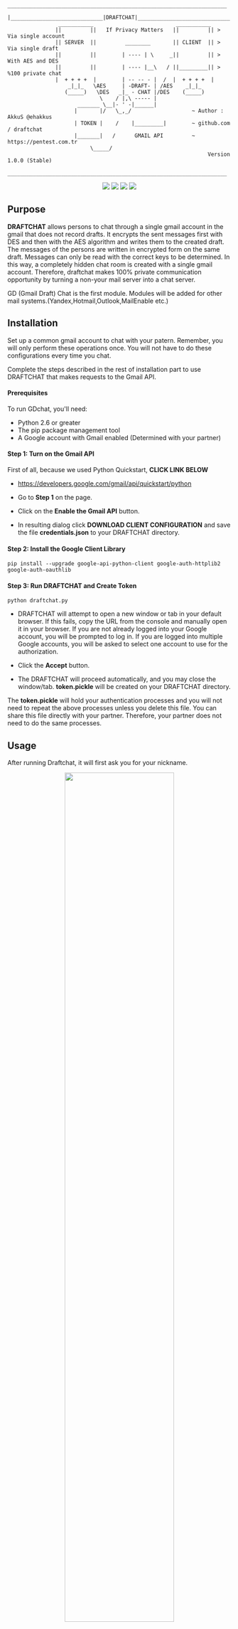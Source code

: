 
```
                _____________________________________________________________________
               |_____________________________|DRAFTCHAT|_____________________________|
                ___________                          ___________
               ||         ||   If Privacy Matters   ||         || > Via single account      
               || SERVER  ||         ________       || CLIENT  || > Via single draft
               ||         ||        | ---- | \     _||         || > With AES and DES 
               ||         ||        | ---- |__\   / ||_________|| > %100 private chat
               |  + + + +  |        | -- -- - |  /  |  + + + +  |
                   _|_|_   \AES     | -DRAFT- | /AES    _|_|_
                  (_____)   \DES   _|_ - CHAT |/DES    (_____)
                             \    / |,\ ----- |
                      _______ \__|- ' -|______|
                     |       |/   \_,_/                   ~ Author : AkkuS @ehakkus
                     | TOKEN |    /    |_________|        ~ github.com / draftchat
                     |_______|   /      GMAIL API         ~ https://pentest.com.tr
                          \_____/
                                                               Version 1.0.0 (Stable)
               _____________________________________________________________________

```

<p align="center">
<img src="https://img.shields.io/badge/Python-2-yellow.svg"></a>
<a href="#"><img src="https://www.pentest.com.tr/images/Blackhat/blackhatUSA2020p.svg"></a>
<a href="#"><img src="https://www.pentest.com.tr/images/Defcon/defcon28p.svg"></a>
<a href="#"><img src="https://www.pentest.com.tr/projects/images/release.svg"></a>
</p>

## Purpose

**DRAFTCHAT** allows persons to chat through a single gmail account in the gmail that does not record drafts.
It encrypts the sent messages first with DES and then with the AES algorithm and writes them to the created draft.
The messages of the persons are written in encrypted form on the same draft. Messages can only be read with the correct keys to be determined.
In this way, a completely hidden chat room is created with a single gmail account.
Therefore, draftchat makes 100% private communication opportunity by turning a non-your mail server into a chat server.

GD (Gmail Draft) Chat is the first module. Modules will be added for other mail systems.(Yandex,Hotmail,Outlook,MailEnable etc.)

## Installation

Set up a common gmail account to chat with your patern.
Remember, you will only perform these operations once. You will not have to do these configurations every time you chat.

Complete the steps described in the rest of installation part to use DRAFTCHAT that makes requests to the Gmail API.

#### Prerequisites

To run GDchat, you'll need: 

+ Python 2.6 or greater
+ The pip package management tool
+ A Google account with Gmail enabled (Determined with your partner)

#### Step 1: Turn on the Gmail API

First of all, because we used Python Quickstart, **CLICK LINK BELOW**
+ https://developers.google.com/gmail/api/quickstart/python

+ Go to **Step 1** on the page.
+ Click on the **Enable the Gmail API** button.
+ In resulting dialog click **DOWNLOAD CLIENT CONFIGURATION** and save the file **credentials.json** to your DRAFTCHAT directory. 

#### Step 2: Install the Google Client Library

```
pip install --upgrade google-api-python-client google-auth-httplib2 google-auth-oauthlib
```

#### Step 3: Run DRAFTCHAT and Create Token

```
python draftchat.py
```

+ DRAFTCHAT will attempt to open a new window or tab in your default browser. If this fails, copy the URL from the console and manually open it in your browser.
  If you are not already logged into your Google account, you will be prompted to log in. If you are logged into multiple Google accounts, you will be asked to select one account to use for the authorization.

+ Click the **Accept** button.

+ The DRAFTCHAT will proceed automatically, and you may close the window/tab. **token.pickle** will be created on your DRAFTCHAT directory.

The **token.pickle** will hold your authentication processes and you will not need to repeat the above processes unless you delete this file.
You can share this file directly with your partner. Therefore, your partner does not need to do the same processes.

## Usage

After running Draftchat, it will first ask you for your nickname. 

<p align="center">
<img src="https://www.pentest.com.tr/projects/images/usage1.png" height="%70" width="70%">
</p>

Once you have determined your nickname, you must determine whether you want to be a **server** or a **client**.
Client-Server relationship logic is very simple. If you want to be a server, the DES and AES keys that you determine will be used.
If you choose to be a client, you have to get the keys for these algorithms from your server partner.
+ Let's say you choose the server option.

<p align="center">
<img src="https://www.pentest.com.tr/projects/images/usage2.png" height="%70" width="70%">
</p>

After determined an 8-digit DES key, draftchat generates a 16-digit random AES key for you.
And a new draft is created for the chat room. Then your client partner is expected. So you need to pass these keys over to your partner.

+ Let's take a look at the client option. 

Necessary keys are taken and entered from the server partner. If the keys are wrong or there is no server waiting for the client, the program will give an error.

<p align="center">
<img src="https://www.pentest.com.tr/projects/images/usage3.png" height="%70" width="70%">
</p>

The taken keys were entered and the information was verified. You can then communicate with your partner in peace of mind.

<p align="center">
<img src="https://www.pentest.com.tr/projects/images/usage4.png" height="%70" width="70%">
</p>

## About the Responsibilities

The fact that you are offered a private chat room does not mean that the communication you provide while using this tool may be **illegal**.
Remember that all the responsibility belongs to you.
